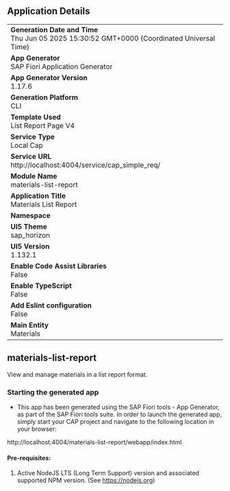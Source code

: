 ## Application Details
|               |
| ------------- |
|**Generation Date and Time**<br>Thu Jun 05 2025 15:30:52 GMT+0000 (Coordinated Universal Time)|
|**App Generator**<br>SAP Fiori Application Generator|
|**App Generator Version**<br>1.17.6|
|**Generation Platform**<br>CLI|
|**Template Used**<br>List Report Page V4|
|**Service Type**<br>Local Cap|
|**Service URL**<br>http://localhost:4004/service/cap_simple_req/|
|**Module Name**<br>materials-list-report|
|**Application Title**<br>Materials List Report|
|**Namespace**<br>|
|**UI5 Theme**<br>sap_horizon|
|**UI5 Version**<br>1.132.1|
|**Enable Code Assist Libraries**<br>False|
|**Enable TypeScript**<br>False|
|**Add Eslint configuration**<br>False|
|**Main Entity**<br>Materials|

## materials-list-report

View and manage materials in a list report format.

### Starting the generated app

-   This app has been generated using the SAP Fiori tools - App Generator, as part of the SAP Fiori tools suite.  In order to launch the generated app, simply start your CAP project and navigate to the following location in your browser:

http://localhost:4004/materials-list-report/webapp/index.html

#### Pre-requisites:

1. Active NodeJS LTS (Long Term Support) version and associated supported NPM version.  (See https://nodejs.org)


